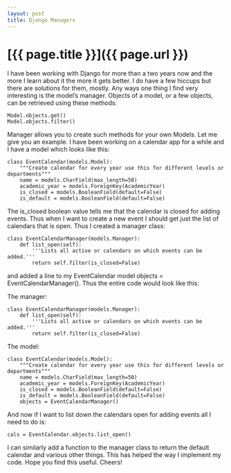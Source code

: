 ```yaml
---
layout: post
title: Django Managers
---
```

# [{{ page.title }}]({{ page.url }})

I have been working with Django for more than a two years now and the more I learn about it the more it gets better. I do have a few hiccups but there are solutions for them, mostly. Any ways one thing I find very interesting is the model’s manager. Objects  of a model, or a few objects, can be retrieved using these methods: 

    Model.objects.get()
    Model.objects.filter()

Manager allows you to create such methods for your own Models. Let me give you an example. I have been working on a calendar app for a while and I have a model which looks like this:

    class EventCalendar(models.Model):
        """Create calendar for every year use this for different levels or departments"""
        name = models.CharField(max_length=50)
        academic_year = models.ForeignKey(AcademicYear)
        is_closed = models.BooleanField(default=False)
        is_default = models.BooleanField(default=False)
 
The is_closed boolean value tells me that the calendar is closed for adding events. Thus when I want to create a new event I should get just the list of calendars that is open. Thus I created a manager class:

    class EventCalendarManager(models.Manager):
        def list_open(self):
            '''Lists all active or calendars on which events can be added.'''
            return self.filter(is_closed=False)
  
and added a line to my EventCalendar model objects = EventCalendarManager(). Thus the entire code would look like this:

The manager:

    class EventCalendarManager(models.Manager):
        def list_open(self):
            '''Lists all active or calendars on which events can be added.'''
            return self.filter(is_closed=False)
  
The model:

    class EventCalendar(models.Model):
        """Create calendar for every year use this for different levels or departments"""
        name = models.CharField(max_length=50)
        academic_year = models.ForeignKey(AcademicYear)
        is_closed = models.BooleanField(default=False)
        is_default = models.BooleanField(default=False)
        objects = EventCalendarManager()
 
And now if I want to list down the calendars open for adding events all I need to do is:

    cals = EventCalendar.objects.list_open() 

I can similarly add a function to the manager class to return the default calendar and various other things. This has helped the way I implement my code. Hope you find this useful. Cheers!

